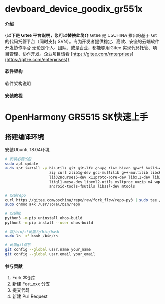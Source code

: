 # devboard_device_goodix_gr551x

#### 介绍
{**以下是 Gitee 平台说明，您可以替换此简介**
Gitee 是 OSCHINA 推出的基于 Git 的代码托管平台（同时支持 SVN）。专为开发者提供稳定、高效、安全的云端软件开发协作平台
无论是个人、团队、或是企业，都能够用 Gitee 实现代码托管、项目管理、协作开发。企业项目请看 [https://gitee.com/enterprises](https://gitee.com/enterprises)}

#### 软件架构
软件架构说明


#### 安装教程

# OpenHarmony GR5515 SK快速上手


## 搭建编译环境

安装Ubuntu 18.04环境

```bash
# 安装必要的包
sudo apt update
sudo apt install -y binutils git git-lfs gnupg flex bison gperf build-essential \
                    zip curl zlib1g-dev gcc-multilib g++-multilib libc6-dev-i386 \
                    lib32ncurses5-dev x11proto-core-dev libx11-dev lib32z-dev ccache \
                    libgl1-mesa-dev libxml2-utils xsltproc unzip m4 wget bc python python3 \
                    android-tools-fsutils libssl-dev mtools

# 安装repo
curl https://gitee.com/oschina/repo/raw/fork_flow/repo-py3 | sudo tee /usr/local/bin/repo >/dev/null
sudo chmod a+x /usr/local/bin/repo

# 安装hb
python3 -m pip uninstall ohos-build
python3 -m pip install --user ohos-build

# 将/bin/sh设置为/bin/bash
sudo ln -sf bash /bin/sh

# 设置git信息
git config --global user.name your_name
git config --global user.email your_email
```


#### 参与贡献

1.  Fork 本仓库
2.  新建 Feat_xxx 分支
3.  提交代码
4.  新建 Pull Request



